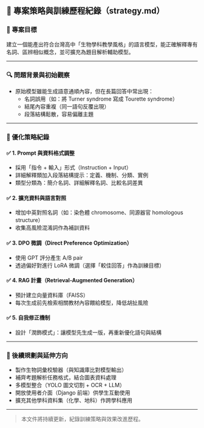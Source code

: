 ## 📘 專案策略與訓練歷程紀錄（strategy.md）

### 🎯 專案目標
建立一個能產出符合台灣高中「生物學科教學風格」的語言模型，能正確解釋專有名詞、區辨相似概念，並可擴充為題目解析輔助模型。

---

### 🔍 問題背景與初始觀察
- 原始模型雖能生成語意通順內容，但在長篇回答中常出現：
  - 名詞誤用（如：將 Turner syndrome 寫成 Tourette syndrome）
  - 結尾內容重複（同一語句反覆出現）
  - 段落結構鬆散，容易偏離主題

---

### 🧪 優化策略紀錄

#### ✅ 1. Prompt 與資料格式調整
- 採用「指令 + 輸入」形式（Instruction + Input）
- 詳細解釋類加入段落結構提示：定義、機制、分類、實例
- 類型分類為：簡介名詞、詳細解釋名詞、比較名詞差異

#### ✅ 2. 擴充資料與語言對照
- 增加中英對照名詞（如：染色體 chromosome、同源器官 homologous structure）
- 收集高風險混淆詞作為補訓資料

#### ✅ 3. DPO 微調（Direct Preference Optimization）
- 使用 GPT 評分產生 A/B pair
- 透過偏好對進行 LoRA 微調（選擇「較佳回答」作為訓練目標）

#### ✅ 4. RAG 計畫（Retrieval-Augmented Generation）
- 預計建立向量資料庫（FAISS）
- 每次生成前先檢索相關教材內容餵給模型，降低胡扯風險

#### ✅ 5. 自我修正機制
- 設計「潤飾模式」：讓模型先生成一版，再重新優化語句與結構

---

### 🧩 後續規劃與延伸方向
- 製作生物詞彙校驗器（與知識庫比對模型輸出）
- 補齊考題解析任務格式，結合圖表資料處理
- 多模型整合（YOLO 圖文切割 + OCR + LLM）
- 開放使用者介面（Django 前端）供學生互動使用
- 擴充其他學科資料集（化學、地科）作跨學科應用

---

> 本文件將持續更新，紀錄訓練策略與效果改進歷程。

